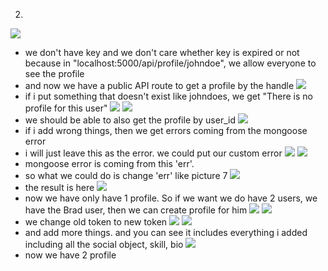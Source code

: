 

2.
![](images/more-profile-api-routes-1.png)
- we don't have key and we don't care whether key is expired or not because in "localhost:5000/api/profile/johndoe", we allow everyone to see the profile
- and now we have a public API route to get a profile by the handle
![](images/more-profile-api-routes-2.png)
- if i put something that doesn't exist like johndoes, we get "There is no profile for this user"
![](images/more-profile-api-routes-3.png)
![](images/more-profile-api-routes-4.png)
- we should be able to also get the profile by user_id
![](images/more-profile-api-routes-5.png)
- if i add wrong things, then we get errors coming from the mongoose error
- i will just leave this as the error. we could put our custom error
![](images/more-profile-api-routes-6.png)
![](images/more-profile-api-routes-7.png)
- mongoose error is coming from this 'err'.
- so what we could do is change 'err' like picture 7
![](images/more-profile-api-routes-8.png)
- the result is here
![](images/more-profile-api-routes-9.png)
- now we have only have 1 profile. So if we want we do have 2 users, we have the Brad user, then we can create profile for him
![](images/more-profile-api-routes-10.png)
![](images/more-profile-api-routes-11.png)
- we change old token to new token 
![](images/more-profile-api-routes-12.png)
![](images/more-profile-api-routes-13.png)
- and add more things. and you can see it includes everything i added including all the social object, skill, bio
![](images/more-profile-api-routes-14.png)
- now we have 2 profile
